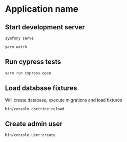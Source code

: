 # Application name

## Start development server
```
symfony serve
```

```
yarn watch
```

## Run cypress tests
```
yarn run cypress open
```

## Load database fixtures
Will create database, execute migrations and load fixtures
```
bin/console doctrine:reload
```

## Create admin user
```
bin/console user:create
```
